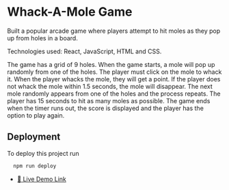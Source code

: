 # Whack-A-Mole Game

Built a popular arcade game where players attempt to hit moles as they pop up from holes in a board.

Technologies used: React, JavaScript, HTML and CSS.

The game has a grid of 9 holes.
When the game starts, a mole will pop up randomly from one of the holes.
The player must click on the mole to whack it. When the player whacks the mole, they will get a point.
If the player does not whack the mole within 1.5 seconds, the mole will disappear.
The next mole randomly appears from one of the holes and the process repeats.
The player has 15 seconds to hit as many moles as possible.
The game ends when the timer runs out, the score is displayed and the player has the option to play again.

## Deployment

To deploy this project run

```bash
  npm run deploy
```

- [🚀 Live Demo Link](https://gowthami.live/WhacAMole-React/)